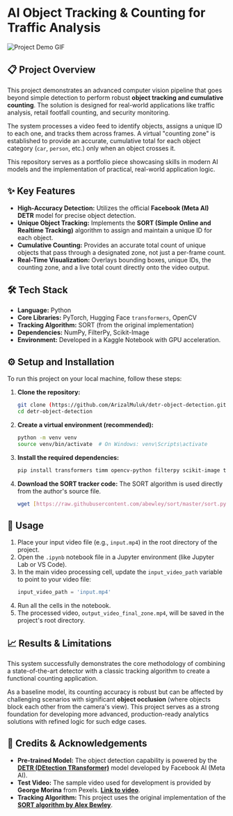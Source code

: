 # AI Object Tracking & Counting for Traffic Analysis

![Project Demo GIF](./output_video_final_zone-ezgif.com-resize.gif)

## 📋 Project Overview

This project demonstrates an advanced computer vision pipeline that goes beyond simple detection to perform robust **object tracking and cumulative counting**. The solution is designed for real-world applications like traffic analysis, retail footfall counting, and security monitoring.

The system processes a video feed to identify objects, assigns a unique ID to each one, and tracks them across frames. A virtual "counting zone" is established to provide an accurate, cumulative total for each object category (`car`, `person`, etc.) only when an object crosses it.

This repository serves as a portfolio piece showcasing skills in modern AI models and the implementation of practical, real-world application logic.

## ✨ Key Features

- **High-Accuracy Detection:** Utilizes the official **Facebook (Meta AI) DETR** model for precise object detection.
- **Unique Object Tracking:** Implements the **SORT (Simple Online and Realtime Tracking)** algorithm to assign and maintain a unique ID for each object.
- **Cumulative Counting:** Provides an accurate total count of unique objects that pass through a designated zone, not just a per-frame count.
- **Real-Time Visualization:** Overlays bounding boxes, unique IDs, the counting zone, and a live total count directly onto the video output.

## 🛠️ Tech Stack

- **Language:** Python
- **Core Libraries:** PyTorch, Hugging Face `transformers`, OpenCV
- **Tracking Algorithm:** SORT (from the original implementation)
- **Dependencies:** NumPy, FilterPy, Scikit-Image
- **Environment:** Developed in a Kaggle Notebook with GPU acceleration.

## ⚙️ Setup and Installation

To run this project on your local machine, follow these steps:

1.  **Clone the repository:**
    ```bash
    git clone (https://github.com/ArizalMuluk/detr-object-detection.git)
    cd detr-object-detection
    ```

2.  **Create a virtual environment (recommended):**
    ```bash
    python -m venv venv
    source venv/bin/activate  # On Windows: venv\Scripts\activate
    ```

3.  **Install the required dependencies:**
    ```bash
    pip install transformers timm opencv-python filterpy scikit-image torch
    ```

4.  **Download the SORT tracker code:**
    The SORT algorithm is used directly from the author's source file.
    ```bash
    wget [https://raw.githubusercontent.com/abewley/sort/master/sort.py](https://raw.githubusercontent.com/abewley/sort/master/sort.py)
    ```

## 🚀 Usage

1.  Place your input video file (e.g., `input.mp4`) in the root directory of the project.
2.  Open the `.ipynb` notebook file in a Jupyter environment (like Jupyter Lab or VS Code).
3.  In the main video processing cell, update the `input_video_path` variable to point to your video file:
    ```python
    input_video_path = 'input.mp4'
    ```
4.  Run all the cells in the notebook.
5.  The processed video, `output_video_final_zone.mp4`, will be saved in the project's root directory.

## 📈 Results & Limitations

This system successfully demonstrates the core methodology of combining a state-of-the-art detector with a classic tracking algorithm to create a functional counting application.

As a baseline model, its counting accuracy is robust but can be affected by challenging scenarios with significant **object occlusion** (where objects block each other from the camera's view). This project serves as a strong foundation for developing more advanced, production-ready analytics solutions with refined logic for such edge cases.

## 🙏 Credits & Acknowledgements

-   **Pre-trained Model:** The object detection capability is powered by the [**DETR (DEtection TRansformer)**](https://huggingface.co/facebook/detr-resnet-50) model developed by Facebook AI (Meta AI).
-   **Test Video:** The sample video used for development is provided by **George Morina** from Pexels. [**Link to video**](https://www.pexels.com/video/riding-a-double-decker-bus-5402016/).
-   **Tracking Algorithm:** This project uses the original implementation of the [**SORT algorithm by Alex Bewley**](https://github.com/abewley/sort).
